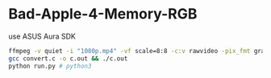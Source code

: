 # Bad-Apple-4-Memory-RGB

use ASUS Aura SDK

```sh
ffmpeg -v quiet -i "1080p.mp4" -vf scale=8:8 -c:v rawvideo -pix_fmt gray -f rawvideo - > 1.bin
gcc convert.c -o c.out && ./c.out
python run.py # python3
```
